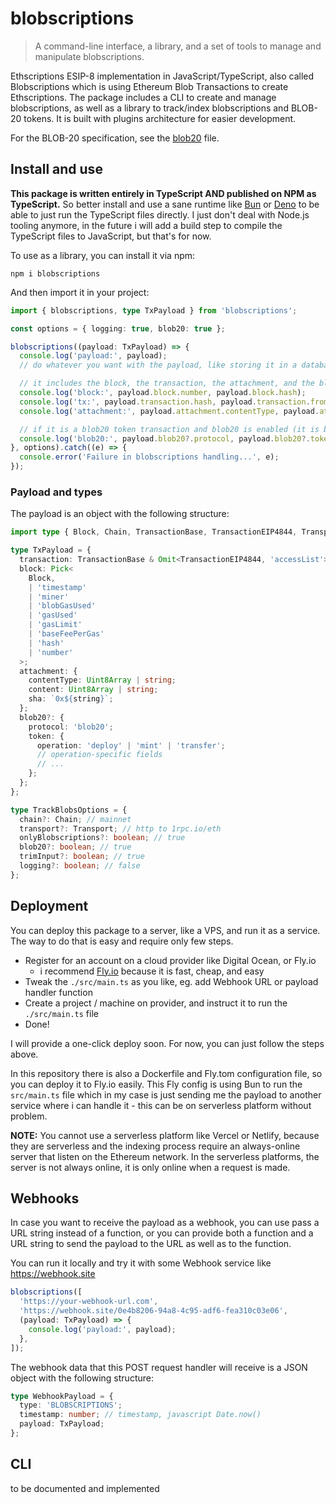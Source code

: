 # blobscriptions

> A command-line interface, a library, and a set of tools to manage and manipulate blobscriptions.

Ethscriptions ESIP-8 implementation in JavaScript/TypeScript, also called Blobscriptions which is
using Ethereum Blob Transactions to create Ethscriptions. The package includes a CLI to create and
manage blobscriptions, as well as a library to track/index blobscriptions and BLOB-20 tokens. It is
built with plugins architecture for easier development.

For the BLOB-20 specification, see the [blob20](./blob20.md) file.

## Install and use

**This package is written entirely in TypeScript AND published on NPM as TypeScript.** So better
install and use a sane runtime like [Bun](https://bun.sh) or [Deno](https://deno.com) to be able to
just run the TypeScript files directly. I just don't deal with Node.js tooling anymore, in the
future i will add a build step to compile the TypeScript files to JavaScript, but that's for now.

To use as a library, you can install it via npm:

```
npm i blobscriptions
```

And then import it in your project:

```typescript
import { blobscriptions, type TxPayload } from 'blobscriptions';

const options = { logging: true, blob20: true };

blobscriptions((payload: TxPayload) => {
  console.log('payload:', payload);
  // do whatever you want with the payload, like storing it in a database, etc.

  // it includes the block, the transaction, the attachment, and the blob20 (if it is a blob20 token transaction)
  console.log('block:', payload.block.number, payload.block.hash);
  console.log('tx:', payload.transaction.hash, payload.transaction.from, payload.transaction.to);
  console.log('attachment:', payload.attachment.contentType, payload.attachment.sha);

  // if it is a blob20 token transaction and blob20 is enabled (it is by default)
  console.log('blob20:', payload.blob20?.protocol, payload.blob20?.token.operation);
}, options).catch((e) => {
  console.error('Failure in blobscriptions handling...', e);
});
```

### Payload and types

The payload is an object with the following structure:

```typescript
import type { Block, Chain, TransactionBase, TransactionEIP4844, Transport } from 'viem';

type TxPayload = {
  transaction: TransactionBase & Omit<TransactionEIP4844, 'accessList'>;
  block: Pick<
    Block,
    | 'timestamp'
    | 'miner'
    | 'blobGasUsed'
    | 'gasUsed'
    | 'gasLimit'
    | 'baseFeePerGas'
    | 'hash'
    | 'number'
  >;
  attachment: {
    contentType: Uint8Array | string;
    content: Uint8Array | string;
    sha: `0x${string}`;
  };
  blob20?: {
    protocol: 'blob20';
    token: {
      operation: 'deploy' | 'mint' | 'transfer';
      // operation-specific fields
      // ...
    };
  };
};

type TrackBlobsOptions = {
  chain?: Chain; // mainnet
  transport?: Transport; // http to 1rpc.io/eth
  onlyBlobscriptions?: boolean; // true
  blob20?: boolean; // true
  trimInput?: boolean; // true
  logging?: boolean; // false
};
```

## Deployment

You can deploy this package to a server, like a VPS, and run it as a service. The way to do that is
easy and require only few steps.

- Register for an account on a cloud provider like Digital Ocean, or Fly.io
  - i recommend [Fly.io](https://fly.io) because it is fast, cheap, and easy
- Tweak the `./src/main.ts` as you like, eg. add Webhook URL or payload handler function
- Create a project / machine on provider, and instruct it to run the `./src/main.ts` file
- Done!

I will provide a one-click deploy soon. For now, you can just follow the steps above.

In this repository there is also a Dockerfile and Fly.tom configuration file, so you can deploy it
to Fly.io easily. This Fly config is using Bun to run the `src/main.ts` file which in my case is
just sending me the payload to another service where i can handle it - this can be on serverless
platform without problem.

**NOTE:** You cannot use a serverless platform like Vercel or Netlify, because they are serverless
and the indexing process require an always-online server that listen on the Ethereum network. In the
serverless platforms, the server is not always online, it is only online when a request is made.

## Webhooks

In case you want to receive the payload as a webhook, you can use pass a URL string instead of a
function, or you can provide both a function and a URL string to send the payload to the URL as well
as to the function.

You can run it locally and try it with some Webhook service like https://webhook.site

```typescript
blobscriptions([
  'https://your-webhook-url.com',
  'https://webhook.site/0e4b8206-94a8-4c95-adf6-fea310c03e06',
  (payload: TxPayload) => {
    console.log('payload:', payload);
  },
]);
```

The webhook data that this POST request handler will receive is a JSON object with the following
structure:

```typescript
type WebhookPayload = {
  type: 'BLOBSCRIPTIONS';
  timestamp: number; // timestamp, javascript Date.now()
  payload: TxPayload;
};
```

## CLI

to be documented and implemented

